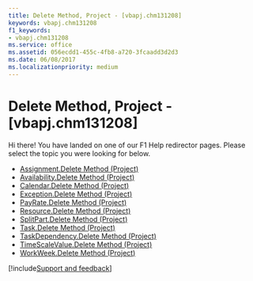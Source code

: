 ```yaml
---
title: Delete Method, Project - [vbapj.chm131208]
keywords: vbapj.chm131208
f1_keywords:
- vbapj.chm131208
ms.service: office
ms.assetid: 056ecdd1-455c-4fb8-a720-3fcaadd3d2d3
ms.date: 06/08/2017
ms.localizationpriority: medium
---
```



# Delete Method, Project - [vbapj.chm131208]

Hi there! You have landed on one of our F1 Help redirector pages. Please select the topic you were looking for below.

- [Assignment.Delete Method (Project)](https://msdn.microsoft.com/library/3147c0e0-239c-75d2-cae9-c299412190e2%28Office.15%29.aspx)
- [Availability.Delete Method (Project)](https://msdn.microsoft.com/library/b014e345-10e8-efdd-310b-dd405143f6c6%28Office.15%29.aspx)
- [Calendar.Delete Method (Project)](https://msdn.microsoft.com/library/8bc3e8cc-34f4-17be-d142-51290ee4bea3%28Office.15%29.aspx)
- [Exception.Delete Method (Project)](https://msdn.microsoft.com/library/0e311cea-411b-9600-1970-b5a4dccf0e5a%28Office.15%29.aspx)
- [PayRate.Delete Method (Project)](https://msdn.microsoft.com/library/fa9184ec-59ea-aa74-7d25-51ffd0ce5471%28Office.15%29.aspx)
- [Resource.Delete Method (Project)](https://msdn.microsoft.com/library/9a530bdd-5d4c-a6c4-ce48-c7bc6bf0f753%28Office.15%29.aspx)
- [SplitPart.Delete Method (Project)](https://msdn.microsoft.com/library/6d09354b-3cda-fe22-0e6f-157f509ce026%28Office.15%29.aspx)
- [Task.Delete Method (Project)](https://msdn.microsoft.com/library/18129d17-2dc5-1de6-1e16-642bbd191f8f%28Office.15%29.aspx)
- [TaskDependency.Delete Method (Project)](https://msdn.microsoft.com/library/02ed131a-8035-5074-e88c-f0c64e6808ad%28Office.15%29.aspx)
- [TimeScaleValue.Delete Method (Project)](https://msdn.microsoft.com/library/ebe03270-1713-77f9-1ac9-97922b2aa612%28Office.15%29.aspx)
- [WorkWeek.Delete Method (Project)](https://msdn.microsoft.com/library/c795138f-b1c8-8d2e-a9af-4bf26fbf7c46%28Office.15%29.aspx)

[!include[Support and feedback](~/includes/feedback-boilerplate.md)]